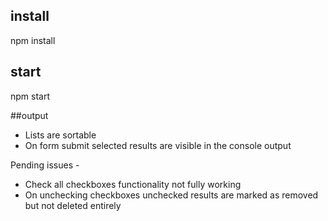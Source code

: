 ## install
npm install

## start
npm start

##output
* Lists are sortable
* On form submit selected results are visible in the console output

Pending issues -
* Check all checkboxes functionality not fully working
* On unchecking checkboxes unchecked results are marked as removed but not deleted entirely